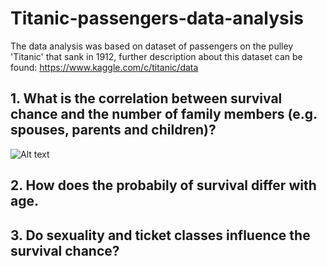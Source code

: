 # Titanic-passengers-data-analysis
The data analysis was based on dataset of passengers on the pulley 'Titanic' that sank in 1912, further description about this dataset can be found: https://www.kaggle.com/c/titanic/data

## 1. What is the correlation between survival chance and the number of family members (e.g. spouses, parents and children)?
![Alt text](https://github.com/HaofanYang/Titanic-passengers/tree/master/images/q1.png)
## 2. How does the probabily of survival differ with age.
## 3. Do sexuality and ticket classes influence the survival chance?
